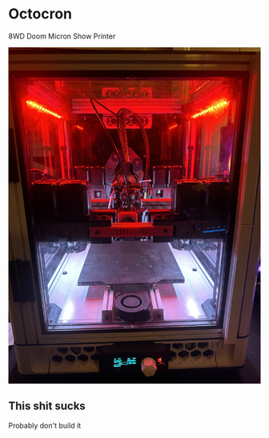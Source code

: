 # Octocron
8WD Doom Micron Show Printer

![image](https://github.com/Armchair-Engineering/Octocron/blob/main/images/image0.jpeg)

## This shit sucks
Probably don't build it
